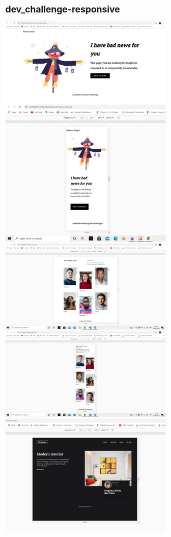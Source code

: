 # dev_challenge-responsive
<p>
<img src="404-not-found/assest/404-Website-Desktop-size- assest.jpg" >
  <img src ="404-not-found/assest/404-Website-mobile-size- assest.jpg">
  <img src="My-team-page/Assest/team-work-desktop-size.png">
  <img src="My-team-page/Assest/team-work-mobile-size.png">
<img src="Interior Consultant/Assest/devchallenges-desktop size.jpg">
</p>

